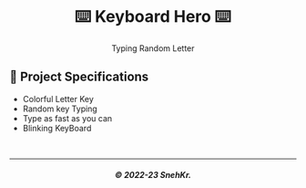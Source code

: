 <h1 align="center"> ⌨️ Keyboard Hero ⌨️</h1>

<p align="center"> Typing Random Letter</p>

## 📝 Project Specifications

- Colorful Letter Key
- Random key Typing
- Type as fast as you can
- Blinking KeyBoard

</br>

---

<h5 align='center'>© 2022-23 SnehKr.</h5>
